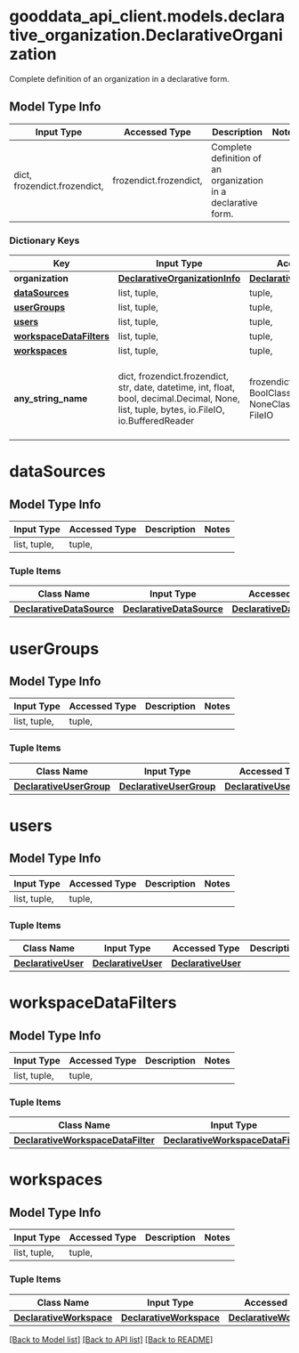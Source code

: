 # gooddata_api_client.models.declarative_organization.DeclarativeOrganization

Complete definition of an organization in a declarative form.

## Model Type Info
Input Type | Accessed Type | Description | Notes
------------ | ------------- | ------------- | -------------
dict, frozendict.frozendict,  | frozendict.frozendict,  | Complete definition of an organization in a declarative form. | 

### Dictionary Keys
Key | Input Type | Accessed Type | Description | Notes
------------ | ------------- | ------------- | ------------- | -------------
**organization** | [**DeclarativeOrganizationInfo**](DeclarativeOrganizationInfo.md) | [**DeclarativeOrganizationInfo**](DeclarativeOrganizationInfo.md) |  | 
**[dataSources](#dataSources)** | list, tuple,  | tuple,  |  | [optional] 
**[userGroups](#userGroups)** | list, tuple,  | tuple,  |  | [optional] 
**[users](#users)** | list, tuple,  | tuple,  |  | [optional] 
**[workspaceDataFilters](#workspaceDataFilters)** | list, tuple,  | tuple,  |  | [optional] 
**[workspaces](#workspaces)** | list, tuple,  | tuple,  |  | [optional] 
**any_string_name** | dict, frozendict.frozendict, str, date, datetime, int, float, bool, decimal.Decimal, None, list, tuple, bytes, io.FileIO, io.BufferedReader | frozendict.frozendict, str, BoolClass, decimal.Decimal, NoneClass, tuple, bytes, FileIO | any string name can be used but the value must be the correct type | [optional]

# dataSources

## Model Type Info
Input Type | Accessed Type | Description | Notes
------------ | ------------- | ------------- | -------------
list, tuple,  | tuple,  |  | 

### Tuple Items
Class Name | Input Type | Accessed Type | Description | Notes
------------- | ------------- | ------------- | ------------- | -------------
[**DeclarativeDataSource**](DeclarativeDataSource.md) | [**DeclarativeDataSource**](DeclarativeDataSource.md) | [**DeclarativeDataSource**](DeclarativeDataSource.md) |  | 

# userGroups

## Model Type Info
Input Type | Accessed Type | Description | Notes
------------ | ------------- | ------------- | -------------
list, tuple,  | tuple,  |  | 

### Tuple Items
Class Name | Input Type | Accessed Type | Description | Notes
------------- | ------------- | ------------- | ------------- | -------------
[**DeclarativeUserGroup**](DeclarativeUserGroup.md) | [**DeclarativeUserGroup**](DeclarativeUserGroup.md) | [**DeclarativeUserGroup**](DeclarativeUserGroup.md) |  | 

# users

## Model Type Info
Input Type | Accessed Type | Description | Notes
------------ | ------------- | ------------- | -------------
list, tuple,  | tuple,  |  | 

### Tuple Items
Class Name | Input Type | Accessed Type | Description | Notes
------------- | ------------- | ------------- | ------------- | -------------
[**DeclarativeUser**](DeclarativeUser.md) | [**DeclarativeUser**](DeclarativeUser.md) | [**DeclarativeUser**](DeclarativeUser.md) |  | 

# workspaceDataFilters

## Model Type Info
Input Type | Accessed Type | Description | Notes
------------ | ------------- | ------------- | -------------
list, tuple,  | tuple,  |  | 

### Tuple Items
Class Name | Input Type | Accessed Type | Description | Notes
------------- | ------------- | ------------- | ------------- | -------------
[**DeclarativeWorkspaceDataFilter**](DeclarativeWorkspaceDataFilter.md) | [**DeclarativeWorkspaceDataFilter**](DeclarativeWorkspaceDataFilter.md) | [**DeclarativeWorkspaceDataFilter**](DeclarativeWorkspaceDataFilter.md) |  | 

# workspaces

## Model Type Info
Input Type | Accessed Type | Description | Notes
------------ | ------------- | ------------- | -------------
list, tuple,  | tuple,  |  | 

### Tuple Items
Class Name | Input Type | Accessed Type | Description | Notes
------------- | ------------- | ------------- | ------------- | -------------
[**DeclarativeWorkspace**](DeclarativeWorkspace.md) | [**DeclarativeWorkspace**](DeclarativeWorkspace.md) | [**DeclarativeWorkspace**](DeclarativeWorkspace.md) |  | 

[[Back to Model list]](../../README.md#documentation-for-models) [[Back to API list]](../../README.md#documentation-for-api-endpoints) [[Back to README]](../../README.md)
